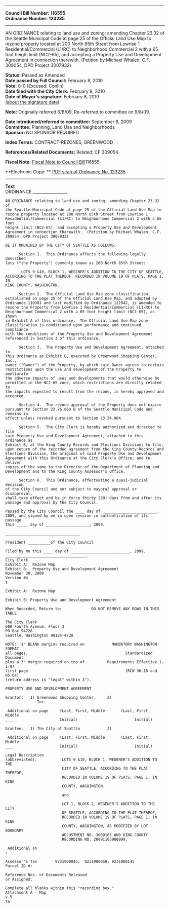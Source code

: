 * * * * *  
  
**Council Bill Number: [](#h0)[](#h2)116555**   
**Ordinance Number: 123235**  
  
* * * * *  
  
AN ORDINANCE relating to land use and zoning; amending Chapter 23.32 of the Seattle Municipal Code at page 25 of the Official Land Use Map to rezone property located at 200 North 85th Street from Lowrise 1 Residential/Commercial (L1/RC) to Neighborhood Commercial 2 with a 65 foot height limit (NC2-65), and accepting a Property Use and Development Agreement in connection therewith. (Petition by Michael Whalen, C.F. 309054, DPD Project 3007932)  
  
**Status:** Passed as Amended   
**Date passed by Full Council:** February 8, 2010   
**Vote:** 8-0 (Excused: Conlin)   
**Date filed with the City Clerk:** February 8, 2010   
**Date of Mayor's signature:** February 8, 2010   
[(about the signature date)](/~public/approvaldate.htm)   
  
**Note:** Originally referred 6/8/09. Re-referred to committee on 9/8/09.  
  
  
**Date introduced/referred to committee:** September 8, 2009   
**Committee:** Planning, Land Use and Neighborhoods   
**Sponsor:** NO SPONSOR REQUIRED   
  
**Index Terms:** CONTRACT-REZONES, GREENWOOD  
  
**References/Related Documents:** Related: CF 309054  
  
**Fiscal Note:** [Fiscal Note to Council Bill](http://clerk.seattle.gov/~public/fnote/116555.htm)[](#h1)[](#h3)116555  
  
**Electronic Copy: ** [PDF scan of Ordinance No. 123235](/~archives/Ordinances/Ord_123235.pdf)  
  
* * * * *  
  
**Text**  
    ORDINANCE _________________  
  
    AN ORDINANCE relating to land use and zoning; amending Chapter 23.32 of  
    the Seattle Municipal Code at page 25 of the Official Land Use Map to  
    rezone property located at 200 North 85th Street from Lowrise 1  
    Residential/Commercial (L1/RC) to Neighborhood Commercial 2 with a 65 foot  
    height limit (NC2-65), and accepting a Property Use and Development  
    Agreement in connection therewith.  (Petition by Michael Whalen, C.F.  
    309054, DPD Project 3007932)  
  
    BE IT ORDAINED BY THE CITY OF SEATTLE AS FOLLOWS:  
  
          Section 1.  This Ordinance affects the following legally described  
    lots ("the Property") commonly known as 200 North 85th Street:  
  
           LOTS 9 &10, BLOCK 1, WEGENER'S ADDITION TO THE CITY OF SEATTLE,  
    ACCORDING TO THE PLAT THEREOF, RECORDED IN VOLUME 19 OF PLATS, PAGE 1, IN  
    KING COUNTY, WASHINGTON.  
  
          Section 2.  The Official Land Use Map zone classification,  
    established on page 25 of the Official Land Use Map, and adopted by  
    Ordinance 110381 and last modified by Ordinance 122942, is amended to  
    rezone the Property from Lowrise 1 Residential/Commercial (L1/RC) to  
    Neighborhood Commercial 2 with a 65 foot height limit (NC2-65), as shown  
    in Exhibit A of this ordinance.  The Official Land Use Map zone  
    classification is conditioned upon performance and continued compliance  
    with the conditions of the Property Use and Development Agreement  
    referenced in Section 3 of this ordinance.  
  
          Section 3.  The Property Use and Development Agreement, attached to  
    this Ordinance as Exhibit B, executed by Greenwood Shopping Center, Inc.,  
    owner ("Owner") of the Property, by which said Owner agrees to certain  
    restrictions upon the use and development of the Property to ameliorate  
    the adverse impacts of uses and developments that would otherwise be  
    permitted in the NC2-65 zone, which restrictions are directly related to  
    the impacts expected to result from the rezone, is hereby approved and  
    accepted.  
  
          Section 4.  The rezone approval of the Property does not expire  
    pursuant to Section 23.76.060 B of the Seattle Municipal Code and remains in  
    effect unless revoked pursuant to Section 23.34.004.  
  
          Section 5.  The City Clerk is hereby authorized and directed to file  
    said Property Use and Development Agreement, attached to this ordinance as  
    Exhibit B, at the King County Records and Elections Division; to file,  
    upon return of the recorded agreement from the King County Records and  
    Elections Division, the original of said Property Use and Development  
    Agreement with this Ordinance at the City Clerk's Office; and to deliver  
    copies of the same to the Director of the Department of Planning and  
    Development and to the King County Assessor's Office.  
  
          Section 6.  This Ordinance, effectuating a quasi-judicial decision  
    of the City Council and not subject to mayoral approval or disapproval,  
    shall take effect and be in force thirty (30) days from and after its  
    passage and approval by the City Council.  
  
    Passed by the City Council the ____ day of ________________________,  
    2009, and signed by me in open session in authentication of its passage  
    this _____ day of ___________________, 2009.  
  
    _________________________________  
  
    President __________of the City Council  
  
    Filed by me this ____ day of __________________________, 2009.  
    ____________________________________  
    City Clerk  
    Exhibit A:  Rezone Map  
    Exhibit B:  Property Use and Development Agreement  
    November 30, 2009  
    Version #4  
    t  
  
    Exhibit A:  Rezone Map  
  
    Exhibit B: Property Use and Development Agreement  
  
    When Recorded, Return to:             DO NOT REMOVE ANY ROWS IN THIS TABLE  
  
    The City Clerk  
    600 Fourth Avenue, Floor 3  
    PO Box 94728  
    Seattle, Washington 98124-4728  
  
    NOTE:  1" BLANK margins required on            MANDATORY WASHINGTON FORMAT  
    all pages,                                           Standardized Document  
    plus a 3" margin required on top of          Requirements Effective 1-1-97  
    first page                                           (RCW 36.18 and 65.04)  
    (return address is "legal" within 3").  
  
    PROPERTY USE AND DEVELOPMENT AGREEMENT  
  
    Grantor:   1) Greenwood Shopping Center,     2)  
                  Inc.  
  
     Additional on page     (Last, First, Middle       (Last, First, Middle  
    ____                    Initial)                         Initial)  
  
    Grantee:   1) The City of Seattle            2)  
  
     Additional on page     (Last, First, Middle       (Last, First, Middle  
    ____                    Initial)                         Initial)  
  
    Legal Description  
    (abbreviated):           LOTS 9 &10, BLOCK 1, WEGENER'S ADDITION TO THE  
                             CITY OF SEATTLE, ACCORDING TO THE PLAT THEREOF,  
                             RECORDED IN VOLUME 19 OF PLATS, PAGE 1, IN KING  
                             COUNTY, WASHINGTON.  
  
                             and  
  
                             LOT 1, BLOCK 2, WEGENER'S ADDITION TO THE CITY  
                             OF SEATTLE, ACCORDING TO THE PLAT THEREOF,  
                             RECORDED IN VOLUME 19 OF PLATS, PAGE 1, IN KING  
                             COUNTY, WASHINGTON, AS MODIFIED BY LOT BOUNDARY  
                             ADJUSTMENT NO. 3009165 AND KING COUNTY  
                             RECORDING NO. 20091103900009.  
  
     Additional on  
    :  
  
    Assessor's Tax        9231900045;  9231900050; 9231900145  
    Parcel ID #:  
  
    Reference Nos. of Documents Released  
    or Assigned:  
  
    Complete all blanks within this "recording box."  
    Attachment A - Map  
    v.5  
    ta  
